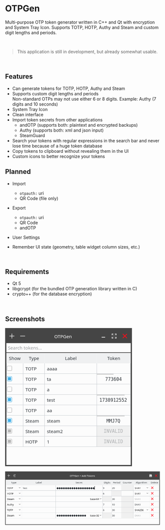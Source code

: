 # OTPGen

Multi-purpose OTP token generator written in C++ and Qt with encryption and System Tray Icon.
Supports TOTP, HOTP, Authy and Steam and custom digit lengths and periods.

<br>

> This application is still in development, but already somewhat usable.

<br>

## Features

 - Can generate tokens for TOTP, HOTP, Authy and Steam
 - Supports custom digit lengths and periods <br>
   Non-standard OTPs may not use either 6 or 8 digits. Example: Authy (7 digits and 10 seconds)
 - System Tray Icon
 - Clean interface
 - Import token secrets from other applications
   - andOTP (supports both: plaintext and encrypted backups)
   - Authy (supports both: xml and json input)
   - SteamGuard
 - Search your tokens with regular expressions in the search bar and never lose
   time because of a huge token database
 - Copy tokens to clipboard without revealing them in the UI
 - Custom icons to better recognize your tokens


## Planned

 - Import
   - `otpauth:` uri
   - QR Code (file only)

 - Export
   - `otpauth:` uri
   - QR Code
   - andOTP

 - User Settings
 - Remember UI state (geometry, table widget column sizes, etc.)

<br>

## Requirements

 - Qt 5
 - libgcrypt (for the bundled OTP generation library written in C)
 - crypto++ (for the database encryption)



<br>

## Screenshots

![Main Window](./.screenshots/MainWindow.png "Main Window")

![Add Tokens](./.screenshots/AddTokens.png "Add Tokens")

